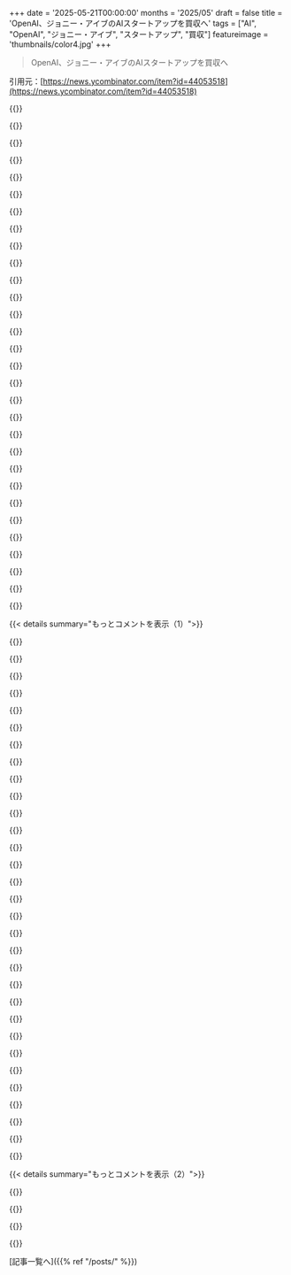 +++
date = '2025-05-21T00:00:00'
months = '2025/05'
draft = false
title = 'OpenAI、ジョニー・アイブのAIスタートアップを買収へ'
tags = ["AI", "OpenAI", "ジョニー・アイブ", "スタートアップ", "買収"]
featureimage = 'thumbnails/color4.jpg'
+++

> OpenAI、ジョニー・アイブのAIスタートアップを買収へ

引用元：[https://news.ycombinator.com/item?id=44053518](https://news.ycombinator.com/item?id=44053518)




{{<matomeQuote body="前にHacker Newsで誰かがすごく洞察力あるコメントしてたんだ。Jony Iveは素晴らしいデザイナーだけど、彼の成功の大部分はSteve Jobsっていう“編集者”がいたおかげだって。Jobsが亡くなって、もう編集者はいなくなったと。Sam AltmanとかOpenAI全体が、良い編集者になれるかどうかは、まだわかんないね。" userName="Bjorkbat" createdAt="2025/05/21 22:00:49" color="#ff5733">}}




{{<matomeQuote body="Iveにとってこれはちょっとリスクかも。今までAppleのデザインで称賛されてきたわけだし。もしすぐに成功できなかったら、彼のブランドに傷がつくだろうし、評判も揺らぐだろうね。個人的にはそうなるんじゃないかとも疑ってる。なぜなら、IveがAppleを離れてからのデザインの方が良くなったって評価もあるからね、特に機能性より見た目を重視しすぎって言われてたAppleのラップトップとか。でも、もっと現実的に考えると、Appleのデザインが良いのは、彼らが繰り返し改善するアプローチを真剣にやってるからだと思うな。" userName="quitit" createdAt="2025/05/22 05:00:10" color="#ff5733">}}




{{<matomeQuote body="Iveが連続でヒットを出し続ける必要がある？成功してるうちにやめるのも恥じゃないし、過去の成功が超えるのが難しいものだって考えるのもアリでしょ。Zuckerbergについても似たようなこと感じてるよ。あの人は政府に会社を分割させて、他の誰かに任せて引退すればいいのにって。じゃないと、屈辱を味わうか、手に負えなくなるだけだよ。でも、結局はエゴがこういう人たちを動かしてるんだろうね。" userName="asveikau" createdAt="2025/05/22 06:05:33" color="">}}




{{<matomeQuote body="それが“リーダーシップ”の捉えどころのない難しさなんだよね。測るのが本当に大変。素晴らしいリーダーは、才能ある人（そうでもない人も）を成功者にする。ダメな“リーダー”は、地球上で一番才能あるチームでも地に落とせるんだ。" userName="herval" createdAt="2025/05/21 23:05:57" color="">}}




{{<matomeQuote body="たとえ一部の人に悪くてひどい人だって言われてる人（例えばElon Musk）でさえ、人々が喜んで全てを捨ててでも一緒に働きたいと思うような素晴らしいリーダーになり、彼らを導いて偉大なことを成し遂げさせることができるんだ。" userName="mlindner" createdAt="2025/05/22 04:23:19" color="">}}




{{<matomeQuote body="Zuckが今いる場所は、巨大なエゴと権力欲なしにはありえないよ。もし億万長者として引退するのが彼のプランだったなら、何年も前にそうできただろうし。" userName="eloisant" createdAt="2025/05/22 07:34:19" color="">}}




{{<matomeQuote body="Elonの戦略は、彼自身みたいなワーカホリックを雇うことだと思うな。でも、それは汎用的な戦略としてスケールしないよね。" userName="jinushaun" createdAt="2025/05/22 05:16:32" color="">}}




{{<matomeQuote body="Altmanには明らかにビジョンがあるし、AIがどうなるかって方向性もわかってる。でも、デザインの編集者になるっていうのは、それとは全く別の話だからね。" userName="KolibriFly" createdAt="2025/05/22 07:11:16" color="">}}




{{<matomeQuote body="仕事中毒って言われるElonだけど、結構仕事してない時間多いように見えるね。" userName="solumunus" createdAt="2025/05/22 05:21:01" color="">}}




{{<matomeQuote body="Iveは特に特権階級出身って感じじゃないよね（まあ、健康な白人として戦後、英語圏の先進国に生まれた幸運は別として）。確かに中間層だろうけど、際立ってアッパーミドルクラスとかお坊ちゃんとかじゃなさそう。まあ、これ言うと、pgがCollisonsのこと、貧乏から成功したみたいな言い方してるみたいになっちゃうかもだけどさ。" userName="leoc" createdAt="2025/05/21 23:57:27" color="">}}




{{<matomeQuote body="IveやAltmanは不要で、今のテクノロジー（特にソフトウェア）はhypeばかりで、一般人には価値がないと思われてるんだって。エンジニアは世間から社会性のない子供に見られてるし、テック業界には世界的な反発があるみたい。結局、人類のためっていうより、業界内の人のためになってるって感じ。" userName="doubtit" createdAt="2025/05/22 00:16:10" color="#45d325">}}




{{<matomeQuote body="「素晴らしいリーダー」と「カルトリーダー」は違うから混同しないようにね。<br>素晴らしいリーダーは人を助け、カルトリーダーは自己中心的で手柄を独り占めする人だよ。" userName="latexr" createdAt="2025/05/22 06:22:08" color="">}}




{{<matomeQuote body="まったくその通りだね。Ron JohnsonがAppleを離れてからどうなったか見ると、今回のIve買収は「key man」（Jony）に頼りすぎてるんじゃないか？ 「key man」保険が必要なレベルかもって疑問に思うよ。<br>https://en.wikipedia.org/wiki/Ron_Johnson_(businessman)" userName="gist" createdAt="2025/05/21 22:35:54" color="#45d325">}}




{{<matomeQuote body="彼は94歳で引退、60年以上も現役だったのが例外だよ。金持ちになって遊ぶタイプじゃなくて、質素な生活で資産の半分以上を慈善寄付に回してる。人生のほぼ全てを会社経営に費やしたんだ。" userName="prewett" createdAt="2025/05/22 16:49:51" color="#45d325">}}




{{<matomeQuote body="For me, OpenAI’s venture into AI adjacent things （WindsurfとかJI’s companyとか）に手を出してるのを見ると、もはや本気でAGIを追ってないってサインだと思うな。" userName="osigurdson" createdAt="2025/05/22 11:54:08" color="">}}




{{<matomeQuote body="経済的に自立した後も創業者が残ってリーダーシップを発揮するのは、すごく尊敬できると思うよ。それはビーチでくつろぐだけじゃなくて、もっと何かに関心があるってことだもんね。" userName="osigurdson" createdAt="2025/05/22 11:42:21" color="">}}




{{<matomeQuote body="＞これはIveにとってちょっとしたリスクだよね。だってこれまでAppleの賞賛されるデザインは彼のおかげってされてきたわけだし。もしすぐに成功作を出せなかったら、ブランドイメージを損ねて彼の評判も揺らぐだろうから。<br>IveがAppleを辞めてから6年間でLoveFromは何を生み出したの？" userName="troupo" createdAt="2025/05/22 08:18:22" color="">}}




{{<matomeQuote body="Steveが指揮を執ってた頃はIveもかなり妥協してたんだろうね。Iveが完全にコントロールするようになってからAppleのハードウェアは機能より形を優先し、その後彼のビジョンは脇に追いやられたってよく言われてる。もし彼にエゴがあるなら、自分が「Magnus Opus」だって主張できる何かを本当に作りたいんだろうな。良いデザインって常に他のステークホルダーとの協力だから、どうなるか興味深いよ。アートに行き過ぎて実用性を忘れがちな建築家や”デザイナー”みたいにならないと良いけどね。" userName="hylaride" createdAt="2025/05/22 13:38:27" color="#38d3d3">}}




{{<matomeQuote body="それだとJonyは時間が止まったみたいになっちゃうよ。何十年もその編集者と一緒に働いてなかったかのようにね。Jonyも私たちと同じように進化して新しいやり方を学ぶと思うな。彼が何を作るか楽しみだよ。" userName="mrcwinn" createdAt="2025/05/22 03:39:07" color="">}}




{{<matomeQuote body="＞＞ 彼の功績はAppleが絶賛したデザインだって言われてるけど。もしすぐに成功しなかったら<br>この２つは全然違うことだよ。素晴らしい製品をデザインできても、市場に必要とされてなかったり、ビジネス担当者が売れなかったりしたら失敗することもある。デザインの良し悪しを売上で判断するのは意味がないって。" userName="basisword" createdAt="2025/05/22 12:49:19" color="">}}




{{<matomeQuote body="YouTubeが10億ドルで買収されてから20年も経ってないんだっけ。当時はとんでもない評価額だと思ったけど、それは実際にユーザーの支持（traction）があった会社に対してだった。今回の買収は、インフレ調整したらその4倍の価値だってさ…長いこと有名なチームを率いてただけの男の「雰囲気（vibes）」に対して？" userName="bsimpson" createdAt="2025/05/21 20:07:06" color="#ff5733">}}




{{<matomeQuote body="俺も同じ結論になったわ。これマジで変だろ。なんか必死に見えるよな。" userName="victor22" createdAt="2025/05/21 23:39:01" color="">}}




{{<matomeQuote body="お金って、もう現実じゃないんだな。" userName="paxys" createdAt="2025/05/21 20:10:09" color="">}}




{{<matomeQuote body="お金は現実だよ。そうじゃなくて、Privately held company の評価額が現実じゃないんだ。これは全部 stock deal だから、「いくらの価値があるか」は完全に見てる人の見方次第。その価値は hype train がどれだけ長く走り続けられるか、あるいはどれだけ Mayasoshi Son と Arab Gulf sovereign funds に売りつけられるかにかかってる。" userName="rchaud" createdAt="2025/05/21 22:30:23" color="">}}




{{<matomeQuote body="Tesla が PE 200 くらいの neighborhood にいるのも現実じゃないよね。 public の評価額もおかしいよ。 US economic system は完全に現実から unhinged してる。" userName="6stringmerc" createdAt="2025/05/22 13:19:32" color="">}}




{{<matomeQuote body="＞＞ その価値は hype train がどれだけ長く走り続けられるかにかかってる<br>まさにそれ！お金は hype なんだよ。 Hype がお金。それは money の foundation にまで遡るんだ：confidence と faith 。そしてその confidence と faith を動かす power の levers は数が減ってて、 length や leverage は増えてる。" userName="etruong42" createdAt="2025/05/25 22:55:06" color="">}}




{{<matomeQuote body="もし俺が Ives だったら、その stock ちょっと売るけどな。" userName="boxed" createdAt="2025/05/22 05:49:52" color="">}}




{{<matomeQuote body="もしあんたが Ive だったら、売る必要ないんじゃないの。" userName="jen729w" createdAt="2025/05/22 06:05:47" color="">}}




{{<matomeQuote body="まあそうだけど、それ関係ある？貧困線以下の人がSVの会社買収するとは思えないけど。今回の件は、僕が理解してる限り、お金は全然動いてないんだよね。ストックディールだよ。まだ上場してない株だから、値段もかなり投機的に”つけられてる”感じ。だから、結構抽象的で非現実的だよ。" userName="t1E9mE7JTRjf" createdAt="2025/05/22 09:48:19" color="">}}




{{<matomeQuote body="いつでもChatGPTと話せる方法やデバイスの予測をしてるよ。無音で話せるイヤホンや、AI OS搭載PC、クラウド中心の小型デバイス、AIチップ、家庭内のスマート認識―とかね。脳インプラントよりずっと現実的だよ。" userName="dr_dshiv" createdAt="2025/05/21 22:05:24" color="#ff5733">}}




{{< details summary="もっとコメントを表示（1）">}}

{{<matomeQuote body="もっと頭いい会話ができるようになるよ、ディナーとかデートとか面接とかにすごくいいんじゃない。どこ行っても何でも知ってるみたいになれるし、使い道はたくさんある。やらない人は相当不利になると思うよ。" userName="deadbabe" createdAt="2025/05/21 23:16:15" color="#785bff">}}




{{<matomeQuote body="俺も相当AIには懐疑的だけど、運転中とか歩いてる時の使い道は考えられるかな。自分のスケジュールとか、さっきメールで来たこととか、近くでおすすめのご飯屋さんとか、そういうのを聞くとかね。騒がれてるほどかは分かんないけど、使い道はあることはある。Cryptoと比べると面白いね、あっちにはあんまりないから。" userName="CPLX" createdAt="2025/05/21 22:57:04" color="">}}




{{<matomeQuote body="みんな歩きながらも、ご飯食べながらも、運転しながらもスマホ見てるじゃん。あれをAIとの心の中の会話に置き換えるのって、そんなに無理な話じゃないと思うんだ。" userName="coffeemug" createdAt="2025/05/21 22:59:08" color="">}}




{{<matomeQuote body="それってARヘッドセットの形を想像するよね。GoogleとかMetaとかも出してるけど、どれもダメだったじゃん。分厚すぎるんだよ。Carmackが言ってたけど、VR/ARが流行るには、頭につけるやつが水泳ゴーグルくらいになって、もっと広まるにはメガネくらいにならないとダメだって。多分その通りだと思う。Iveはそういう方向を頑張る人だろうね。" userName="Animats" createdAt="2025/05/21 22:30:40" color="">}}




{{<matomeQuote body="俺が欲しいのは、こっちが聞かなくても勝手に情報をくれるAIなんだ。普段ご飯食べる時間とか場所にいたら、おすすめのお店を提案してくれるとかね。聞かないとダメならスマホで十分早いし。妻からメッセージが来た時、ヘッドホンしてたら自動で再生してくれるくらい賢いのは欲しいな。" userName="no_wizard" createdAt="2025/05/21 23:26:33" color="#38d3d3">}}




{{<matomeQuote body="＃5のLimitless.aiペンダント（服につけて一日中記録・文字起こしするやつ）使ってみたけど、数週間で持ち歩くの忘れちゃった。まだあんまり価値ないな。（スマホにマイクあるのに別で要る？）。おもちゃとしては面白いけど、盗聴器にもなるから不気味。AI企業は製品がダメなら、またデータ売りに戻る気がする。" userName="cj" createdAt="2025/05/21 23:40:53" color="#ff33a1">}}




{{<matomeQuote body="うちの親戚にさ、面白いWikipediaの記事見つけてきて、部屋にいるみんなに読み聞かせるのが好きな人がいるんだ。なんか、「いや、Wikipediaくらい自分で読めるんだけど」って感じになるの。多分、chatgptの答えをそのまま言ってる人がいたって、誰もすごいとは思わないんじゃないかな。" userName="Verdex" createdAt="2025/05/21 23:36:12" color="">}}




{{<matomeQuote body="VR/ARが普及するにはヘッドセットが小さくならないとって話には同意だけど、Apple Vision Proをメガネサイズにできないのはデザインじゃなくて物理の問題だよ。MetaのRay BansみたいにAIに聞けるやつは成功してるけど、本当のVR/ARにはバッテリーとかで結局分厚いのが必要になる。" userName="hn_throwaway_99" createdAt="2025/05/22 00:59:32" color="#785bff">}}




{{<matomeQuote body="専用のデバイスでってさ…何がやりたいわけ？！スマホあるじゃん。" userName="jdubs1984" createdAt="2025/05/21 23:01:50" color="">}}




{{<matomeQuote body="他の人もChatGPT使えるのに、席で話してるお前の話に興味持つわけないじゃん？" userName="raincole" createdAt="2025/05/21 23:28:38" color="">}}




{{<matomeQuote body="どうやってAIにお前の好みを学習させるつもり？ システムプロンプトをずっと調整する以外にさ。" userName="handfuloflight" createdAt="2025/05/21 23:39:29" color="#ff5733">}}




{{<matomeQuote body="友達がさ、なんかあるたびにChatGPTに質問してんだよね。スマホ開いて、アプリ立ち上げて、マイクボタン押して、耳に当てて聞いてる。なんかデバイスになった方がずっといいと思うよ。" userName="colordrops" createdAt="2025/05/21 23:33:22" color="">}}




{{<matomeQuote body="＞5. …クリップみたいに服につけるやつ。<br>一番自然なのは、プッシュ・トゥ・トーク・トゥ・AIだと思うんだよね。<br>1. 快適に身につけられるマイクとイヤホン（AirPodsとかね）<br>2. 一番使いやすいように指輪とかにつけられるワイヤレスボタン<br>3. ボタンを押してる間、喋ったことが全部AIチャットに送られる" userName="adverbly" createdAt="2025/05/22 02:41:46" color="#ff5c5c">}}




{{<matomeQuote body="一緒にいる人が、頭の中のAIの声が言ったことを復唱してるのを見て、感動したり興味持ったりすると思う？正直、デート中に相手もAIチャットボットと会話してたら、やばすぎて全力で逃げるね。" userName="samtp" createdAt="2025/05/21 23:18:33" color="">}}




{{<matomeQuote body="最近、スマホで何でもやるより、「専用アイテム」に戻ってるんだよね。<br>古い人間がレコード好きになったみたいなもんかもしれないけど、専用カメラ、専用ノート、専用音楽プレイヤー…があると、写真撮ったり、メモ書いたり、音楽聴いたりするのが、なんかより…意味がある気がする。多分、写真を撮ったり、音楽を聴いたり、何か書いたりしようとしてる時に、スマホの他の999個の機能に邪魔されないからかな。" userName="DocTomoe" createdAt="2025/05/22 11:13:18" color="">}}




{{<matomeQuote body="＞要するに、いつでもChatGPTと話せる方法があればいいんだ。マイク、スピーカー、ChatGPTへの常時接続。それだけあればいい。<br>ってことは、ポケットにスマホ入れて、イヤホンに繋げばいいってこと？<br>Whisper機能はいいね。次世代イヤホンの機能って感じ。" userName="netsharc" createdAt="2025/05/22 00:13:30" color="">}}




{{<matomeQuote body="もっとリアルタイム性があって、その場で応答（あるいは言うべきことを教えてくれる）LLMの方が、あなたが描いてるようなものより、ずっと魅力的な会話相手（まあ、表面上は！）だと思うな。あなたが描いてるのは、会話を止めてスマホに聞いて、LLMの回答をただ読む人だもんね。<br>Stephen Hawkingとのインタビューは、回答を「入力」するのに何分もかかるから、すごく大変だったって読んだことがあるよ。もちろん、相手はHawkingだし、回答は彼の脳から出てるものだから、みんな集中してたけど、LLMとやり取りするために立ち止まる人は、本当につまらないだろうね。" userName="brap" createdAt="2025/05/22 08:56:54" color="#ff5733">}}




{{<matomeQuote body="それ天才！<br>ピンみたいで、AIが入ってる。人間みたいに話しかけてくれるから、Humane AI Pinって呼ぼうか。<br>誰もそんなこと思いつかなかったの？ " userName="eloisant" createdAt="2025/05/22 07:36:24" color="">}}




{{<matomeQuote body="会話の人間的な部分が価値を生むってこと、君は理解できてないと思うよ。そうじゃないなら、回路基板に独り言言ってるのと同じじゃん。" userName="samtp" createdAt="2025/05/22 02:52:08" color="">}}




{{<matomeQuote body="リストありがとう、すごいね．でもちょっと思うんだけど．．．俺たち生産性の奴隷になってない？こんな常に手助けが必要なの？大企業のCEOとか、週に何百人も診る医者とかなら分かるけどさ．でも俺みたいなただの医療系企業勤めのサラリーマンは？非効率なこと楽しんでるけど、それってマジで問題なわけ？" userName="pcurve" createdAt="2025/05/22 01:27:26" color="">}}




{{<matomeQuote body="まあそうだよね．．．俺が描いてるのは、人間らしい会話を装ってるけど実際はLLMのアウトプット装置になってるやつ．ルーチンこなすナンパ師みたいな感じ．君が描いてるのはWikipediaを暗唱してるだけで、そりゃつまんない．そこからLLMが囁いたことをロボットみたいに暗唱するのもつまんないって推測してるわけだね．<br>俺が言いたいのは、もう少し想像力働かせて、自然な会話に見えるけど実はLLMなやつを想像してみてよ．魅力的になり得る？Wikipedia読み上げるやつよりはずっとね．人工的？まあそうだけど．でも会話相手は気づく？しばらくは無理かも．俺は嫌？そりゃ嫌だよ．．．" userName="netsharc" createdAt="2025/05/22 07:10:16" color="#785bff">}}




{{<matomeQuote body="どっちの使い方も、今みんながスマホでできることとどう違うのか分からないな．たとえ新しい使い方だとしても、数百人以上の人がデバイスやサービスにお金払うほどのニーズを満たしてるようには思えない．" userName="samtp" createdAt="2025/05/21 23:11:13" color="">}}




{{<matomeQuote body="これがスマホ見てるよりどう優れてるの？" userName="AlexandrB" createdAt="2025/05/21 23:41:25" color="">}}




{{<matomeQuote body="＞それだけで十分？いや、君の人生のデータ全部必要だよ．君が見るもの（どこかにカメラ）、聞くもの（マイクさんたち）、多分もっとね．俺の予想はタブレット的なやつ．本とかkindleみたいなやつかな．" userName="Geste" createdAt="2025/05/22 02:46:37" color="">}}




{{<matomeQuote body="20＋年以上前にパブでたむろしてたの覚えてる？誰が一番速いかとかの話（文字通りGuinness Book of Recordsが始まったきっかけ）で、みんなが思う人、話、噂話とか言い合って結構盛り上がったよね．今じゃスマホ出すかAIに聞いて答え出して次へって感じ．後者の方が情報多いけど、めちゃくちゃつまんない．大事なのは事実を知ることじゃなくて、議論だったのに！" userName="bombcar" createdAt="2025/05/22 06:07:21" color="#ff33a1">}}




{{<matomeQuote body="ねえ、OpenAIってもっと安くコンテキストウィンドウ広げられないの？<br>じゃないとGoogleにまた負けるじゃん、もうつまんないわ。<br>Gemini 2.5 pro previewってファイルを全部突っ込めて、圧縮しないで記憶しとけるのがマジで最高なんだ。<br>他の圧縮テクニックとか全然ダメ。<br>32kトークンなんて試したら話にならないよ。<br>OpenAIが近いうちにもっと安い10Mコンテキスト出さないと、個人的には期待できないね。Googleは出すっしょ。" userName="anonzzzies" createdAt="2025/05/21 20:01:10" color="#ff5c5c">}}




{{<matomeQuote body="これマジでターニングポイント見てる感じ。<br>AIパワーが鍵なら、Googleが有利に見えるね。TPUもデータセンターも自前だし。<br>OpenAIは製品寄りにシフトして、Altmanが整理して開発に集中。<br>製品で差別化できて、Altmanが良い製品出せるなら、まだチャンスはあるよ。<br>Iveはそこに関わるんだろうね。<br>Googleって自社開発製品はヘタなの有名だし。" userName="zoogeny" createdAt="2025/05/21 21:25:22" color="#38d3d3">}}




{{<matomeQuote body="そこ”もし”が多いね。<br>Altmanが良い製品出せるかって話だけど、彼が他に作った製品って、仮想通貨と引き換えに目玉をスキャンするOrb以外に何かあったっけ？" userName="samtp" createdAt="2025/05/21 23:21:57" color="">}}




{{<matomeQuote body="まあ、OPの言いたいことってAltmanが良いってより、Googleが結構ヘタってことだと思うよ。<br>歴史的に見てもそれはマジだったし。<br>今AI分野ではうまくやってると思うけど、それが続くかは誰にも分かんないよね。" userName="disgruntledphd2" createdAt="2025/05/22 10:49:16" color="">}}




{{<matomeQuote body="1Mコンテキストに全集中するのはおかしいよ。<br>Geminiは針探しできるけど、本当にそんな量必要なの？<br>LLMでコード生成してる人は、ある点過ぎると性能落ちるって言ってる。<br>必要なのは「長いコンテキスト」じゃなくて「memory」、大規模データセット扱える能力だよ。<br>RAGはやり方色々あって、ツール呼び出しも一種のRAG。<br>イノベーションは必要だけど、「長いコンテキスト」が本当に必要なのかは疑問だね。" userName="killerstorm" createdAt="2025/05/22 08:54:43" color="#45d325">}}

{{</details>}}




{{< details summary="もっとコメントを表示（2）">}}

{{<matomeQuote body="うちの会社、20年分の開発ドキュメントとかAPIが大量にあるんだ。<br>o3とかclaude 3.5/7にこれ食わせると、ルール無視したりおかしくなるんだけど、gemini 2.5 pro previewだとちゃんと動く。<br>他のモデルはコンテキスト圧縮しすぎて基本忘れちゃうみたいで、TSなのにpython書き始めたりする。<br>geminiはまだ実用でダメになったことないんだ。<br>だから、多分コンテキストのおかげだと思う。" userName="anonzzzies" createdAt="2025/05/22 11:58:10" color="#ff5c5c">}}




{{<matomeQuote body="”コンテキスト圧縮”はCursorみたいなツールがやることで、モデル自体じゃないよ。<br>君が使ってるツールがGeminiと相性良いのかもね。<br>経験上、コーディングツールにはクセがある。<br>Geminiが強いモデルってのは同意するけど、長コンテキストだけでGoogleが勝つと決めるのは早いと思うな。<br>一つの例から一般化しすぎ。<br>Geminiがファイル編集で苦労してるの見るけど、一時的なもんでしょ。" userName="killerstorm" createdAt="2025/05/23 19:22:29" color="#ff5c5c">}}




{{<matomeQuote body="何を失ってるの？<br>彼らが”hype battle”で負けてるのは気づくよ。<br>OpenAIがJony Iveのスタートアップ買うニュースの方が、GoogleのNobelsより注目されるってこと。<br>でもGoogleは基盤すごいし、もっと長い時間軸で考えられるから、そんなに気にする必要ないんじゃない？" userName="ruraljuror" createdAt="2025/05/22 02:41:00" color="">}}

{{</details>}}



[記事一覧へ]({{% ref "/posts/" %}})
